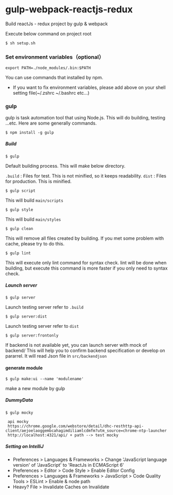 # gulp-webpack-reactjs-redux
Build reactJs - redux project by gulp &amp; webpack

Execute below command on project root
```
$ sh setup.sh
```
### Set environment variables（optional）
```
export PATH=./node_modules/.bin:$PATH
```

You can use commands that installed by npm.
* If you want to fix environment variables, please add above on your shell setting file(~/.zshrc ~/.bashrc etc...)

### gulp

gulp is task automation tool that using Node.js.
This will do building, testing ...etc.
Here are some generally commands.

```
$ npm install -g gulp
```

##### Build
```
$ gulp
```
Default building process.
This will make below directory.

 `.build` : Files for test. This is not minified, so it keeps readability.
 `dist` : Files for production. This is minified.


 ```
 $ gulp script
 ```

 This will build `main/scripts`

 ```
 $ gulp style
 ```

This will build `main/styles`

 ```
 $ gulp clean
 ```
 This will remove all files created by building.
 If you met some problem with cache, please try to do this.

```
$ gulp lint
```
This will execute only lint command for syntax check.
lint will be done when building, but execute this command is more faster if you only need to syntax check.

##### Launch server
```
$ gulp server
```
Launch testing server refer to `.build`

```
$ gulp server:dist
```
Launch testing server refer to `dist`

```
$ gulp server:frontonly
```
If backend is not available yet, you can launch server with mock of backend/
This will help you to confirm backend specification or develop on pararrel.
It will read Json file in `src/backendjson`

#### generate module
```
$ gulp make:ui --name 'modulename'
```
make a new module by gulp

##### DummyData
```
$ gulp mocky
```

```
 api mocky
 https://chrome.google.com/webstore/detail/dhc-resthttp-api-client/aejoelaoggembcahagimdiliamlcdmfm?utm_source=chrome-ntp-launcher
 http://localhost:4321/api/ + path --> test mocky
```
##### Setting on IntelliJ
* Preferences > Languages & Frameworks > Change 'JavaScript language version' of 'JavaScript' to 'ReactJs in ECMAScript 6'
* Preferences > Editor > Code Style > Enable Editor Config
* Preferences > Languages & Frameworks >  JavaScript > Code Quality Tools > ESLint > Enable & node path
* Heavy? File > Invalidate Caches on Invalidate
